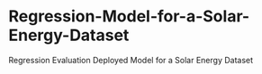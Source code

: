 # Regression-Model-for-a-Solar-Energy-Dataset
Regression Evaluation Deployed Model for a Solar Energy Dataset
